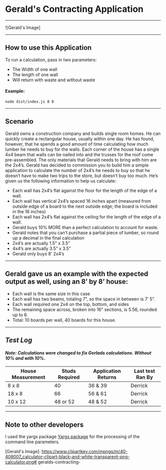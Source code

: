 # Gerald's Contracting Application
---

![Gerald's Image]

---

## How to use this Application
To run a calculation, pass in two parameters:
* The Width of one wall 
* The length of one wall 
* Will return with waste and without waste
#### Example:

```
node dist/index.js 8 8
```


---
## **Scenario**
Gerald owns a construction company and builds single room homes. He can quickly create a rectangular house, usually within one day. He has found, however, that he spends a good amount of time calculating how much lumber he needs to buy for the walls.
Each corner of the house has a single 4x4 beam that walls can be nailed into and the trusses for the roof come pre-assembled. The only materials that Gerald needs to bring with him are the 2x4’s.
Gerald has decided to commission you to build him a simple application to calculate the number of 2x4’s he needs to buy so that he doesn’t have to make two trips to the store, but doesn’t buy too much. He’s given us the following information to help us calculate:

*  Each wall has 2x4’s flat against the floor for the length of the edge of a wall.
*  Each wall has vertical 2x4’s spaced 16 inches apart (measured from outside edge of a board to the next outside edge; the board is included in the 16 inches)
*  Each wall has 2x4’s flat against the ceiling for the length of the edge of a wall.
*  Gerald buys 10% MORE than a perfect calculation to account for waste.
*  Gerald notes that you can’t purchase a partial piece of lumber, so round up a decimal in the final calculation
*  2x4’s are actually 1.5" x 3.5”
*  4x4’s are actually 3.5” x 3.5”
*  	Gerald only buys 8’ 2x4’s
---
## **Gerald gave us an example with the expected output as well, using an 8’ by 8’ house:**
*  Each wall is the same size in this case
*  Each wall has two beams, totaling 7”, so the space in between is 7’ 5”.
*  Each wall required one 2x4 on the top, bottom, and sides
*  The remaining space across, broken into 16” sections, is 5.56, rounded up to 6.
*  Total: 10 boards per wall, 40 boards for this house.

---
## _Test Log_

#### _Note: Calculations were changed to fix Gerlads calculations. Without 10% and with 10%._

| House Measurement | Studs Required | Application Returns | Last test Ran By |
|       ---         |       ---      |         ---         |        ---
| 8 x 8             |       40       |       36 & 39       | Derrick
| 18 x 8            |       66       |       56 & 61       | Derrick
| 10 x 12           | 48 or 52       |       48 & 52       | Derrick

---
## Note to other developers
I used the yargs package [Yargs package] for the processing of the command line parameters. 

[Yargs package]: https://github.com/adam-p/markdown-here/wiki/Markdown-Cheatsheet



[Gerald's Image]: https://www.clipartkey.com/mpngs/m/40-408007_calculator-clipart-black-and-white-transparent-png-calculator.png# geralds-contracting-
